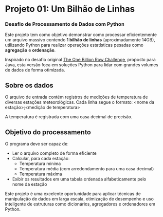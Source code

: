 # Projeto 01: Um Bilhão de Linhas  
### Desafio de Processamento de Dados com Python

Este projeto tem como objetivo demonstrar como processar eficientemente um arquivo massivo contendo **1 bilhão de linhas** (aproximadamente 14GB), utilizando Python para realizar operações estatísticas pesadas como **agregação** e **ordenação**.

Inspirado no desafio original [The One Billion Row Challenge](https://github.com/gunnarmorling/1brc), proposto para Java, esta versão foca em soluções Python para lidar com grandes volumes de dados de forma otimizada.

## Sobre os dados

O arquivo de entrada contém registros de medições de temperatura de diversas estações meteorológicas. Cada linha segue o formato:
<nome da estação>;<medição de temperatura>


A temperatura é registrada com uma casa decimal de precisão.

## Objetivo do processamento

O programa deve ser capaz de:
- Ler o arquivo completo de forma eficiente
- Calcular, para cada estação:
  - Temperatura mínima
  - Temperatura média (com arredondamento para uma casa decimal)
  - Temperatura máxima
- Exibir os resultados em uma tabela ordenada alfabeticamente pelo nome da estação

Este projeto é uma excelente oportunidade para aplicar técnicas de manipulação de dados em larga escala, otimização de desempenho e uso inteligente de estruturas como dicionários, agregadores e ordenadores em Python.